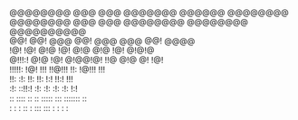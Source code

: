 @@@@@@@@  @@@  @@@  @@@@@@@       @@@@@@         @@@@@@@@   
@@@@@@@@  @@@  @@@  @@@@@@@@     @@@@@@@@       @@@@@@@@@@  
@@!       @@!  @@@  @@!  @@@          @@@       @@!   @@@@  
!@!       !@!  @!@  !@!  @!@         @!@        !@!  @!@!@  
@!!!:!    @!@  !@!  @!@@!@!         !!@         @!@ @! !@!  
!!!!!:    !@!  !!!  !!@!!!         !!:          !@!!!  !!!  
!!:       :!:  !!:  !!:           !:!           !!:!   !!!  
:!:        ::!!:!   :!:          :!:       :!:  :!:    !:!  
 ::         ::::     ::          :: :::::  :::  ::::::: ::  
 :           :       :           :: : :::  :::   : : :  :  
